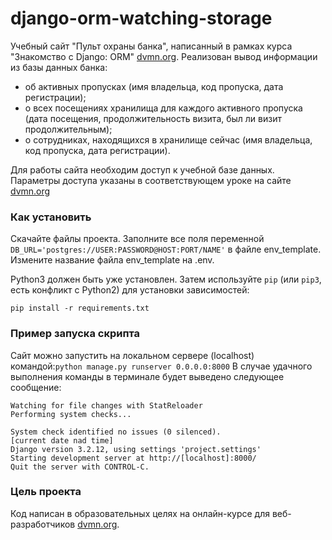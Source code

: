 # django-orm-watching-storage

Учебный сайт "Пульт охраны банка", написанный в рамках курса "Знакомство с Django: ORM" [dvmn.org](dvmn.org). Реализован вывод информации из базы данных банка:
- об активных пропусках (имя владельца, код пропуска, дата регистрации);
- о всех посещениях хранилища для каждого активного пропуска (дата посещения, продолжительность визита, был ли визит продолжительным);
- о сотрудниках, находящихся в хранилище сейчас (имя владельца, код пропуска, дата регистрации).

Для работы сайта необходим доступ к учебной базе данных. Параметры доступа указаны в соответствующем уроке на сайте [dvmn.org](dvmn.org)

### Как установить

Скачайте файлы проекта. Заполните все поля переменной 
```DB_URL='postgres://USER:PASSWORD@HOST:PORT/NAME'``` в файле env_template. 
Измените название файла env_template на .env.

Python3 должен быть уже установлен. 
Затем используйте `pip` (или `pip3`, есть конфликт с Python2) для установки зависимостей:
```
pip install -r requirements.txt
```
### Пример запуска скрипта

Cайт можно запустить на локальном сервере (localhost) командой:```python manage.py runserver 0.0.0.0:8000```
В случае удачного выполнения команды в терминале будет выведено следующее сообщение:

```
Watching for file changes with StatReloader
Performing system checks...

System check identified no issues (0 silenced).
[current date nad time]
Django version 3.2.12, using settings 'project.settings'
Starting development server at http://[localhost]:8000/
Quit the server with CONTROL-C.
```

### Цель проекта

Код написан в образовательных целях на онлайн-курсе для веб-разработчиков [dvmn.org](https://dvmn.org/).

